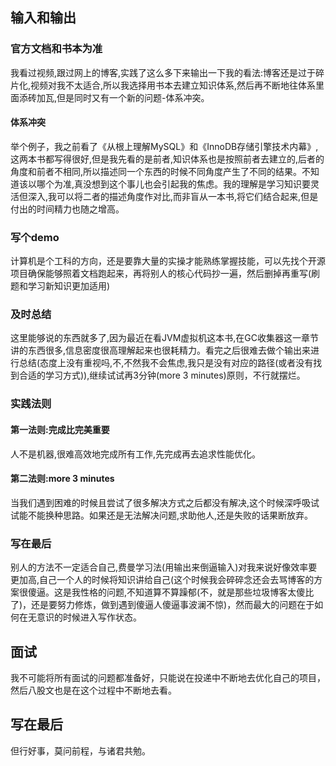 ## 输入和输出

### 官方文档和书本为准

我看过视频,跟过网上的博客,实践了这么多下来输出一下我的看法:博客还是过于碎片化,视频对我不太适合,所以我选择用书本去建立知识体系,然后再不断地往体系里面添砖加瓦,但是同时又有一个新的问题-体系冲突。

#### 体系冲突

举个例子，我之前看了《从根上理解MySQL》和《InnoDB存储引擎技术内幕》,这两本书都写得很好,但是我先看的是前者,知识体系也是按照前者去建立的,后者的角度和前者不相同,所以描述同一个东西的时候不同角度产生了不同的结果。不知道该以哪个为准,真没想到这个事儿也会引起我的焦虑。我的理解是学习知识要灵活但深入,我可以将二者的描述角度作对比,而非盲从一本书,将它们结合起来,但是付出的时间精力也随之增高。

### 写个demo

计算机是个工科的方向，还是要靠大量的实操才能熟练掌握技能，可以先找个开源项目确保能够照着文档跑起来，再将别人的核心代码抄一遍，然后删掉再重写(刷题和学习新知识更加适用)

### 及时总结

这里能够说的东西就多了,因为最近在看JVM虚拟机这本书,在GC收集器这一章节讲的东西很多,信息密度很高理解起来也很耗精力。看完之后很难去做个输出来进行总结(态度上没有重视吗,不,不然我不会焦虑,我只是没有对应的路径(或者没有找到合适的学习方式)),继续试试再3分钟(more 3 minutes)原则，不行就摆烂。

### 实践法则

#### 第一法则:完成比完美重要

人不是机器,很难高效地完成所有工作,先完成再去追求性能优化。

#### 第二法则:more 3 minutes

当我们遇到困难的时候且尝试了很多解决方式之后都没有解决,这个时候深呼吸试试能不能换种思路。如果还是无法解决问题,求助他人,还是失败的话果断放弃。

### 写在最后

别人的方法不一定适合自己,费曼学习法(用输出来倒逼输入)对我来说好像效率要更加高,自己一个人的时候将知识讲给自己(这个时候我会碎碎念还会去骂博客的方案很傻逼。这是我性格的问题,不知道算不算躁郁(不，就是那些垃圾博客太傻比了)，还是要努力修炼，做到遇到傻逼人傻逼事波澜不惊)，然而最大的问题在于如何在无意识的时候进入写作状态。

## 面试

我不可能将所有面试的问题都准备好，只能说在投递中不断地去优化自己的项目，然后八股文也是在这个过程中不断地去看。

## 写在最后

但行好事，莫问前程，与诸君共勉。
